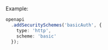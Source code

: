 Example:
```ts
openapi
  .addSecuritySchemes('basicAuth', {
    type: 'http',
    scheme: 'basic'
  });
```